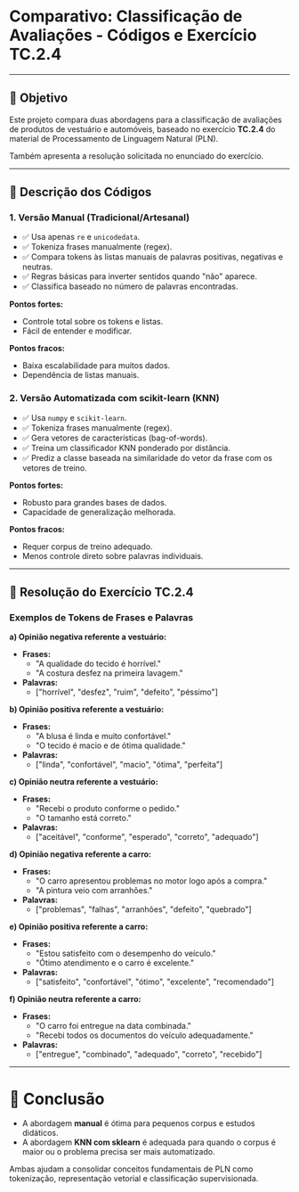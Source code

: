 # Comparativo: Classificação de Avaliações - Códigos e Exercício TC.2.4

---

## 🔹 Objetivo

Este projeto compara duas abordagens para a classificação de avaliações de produtos de vestuário e automóveis, baseado no exercício **TC.2.4** do material de Processamento de Linguagem Natural (PLN).

Também apresenta a resolução solicitada no enunciado do exercício.

---

## 🔹 Descrição dos Códigos

### 1. **Versão Manual (Tradicional/Artesanal)**
- ✅ Usa apenas `re` e `unicodedata`.
- ✅ Tokeniza frases manualmente (regex).
- ✅ Compara tokens às listas manuais de palavras positivas, negativas e neutras.
- ✅ Regras básicas para inverter sentidos quando "não" aparece.
- ✅ Classifica baseado no número de palavras encontradas.

**Pontos fortes:**
- Controle total sobre os tokens e listas.
- Fácil de entender e modificar.

**Pontos fracos:**
- Baixa escalabilidade para muitos dados.
- Dependência de listas manuais.

### 2. **Versão Automatizada com scikit-learn (KNN)**
- ✅ Usa `numpy` e `scikit-learn`.
- ✅ Tokeniza frases manualmente (regex).
- ✅ Gera vetores de características (bag-of-words).
- ✅ Treina um classificador KNN ponderado por distância.
- ✅ Prediz a classe baseada na similaridade do vetor da frase com os vetores de treino.

**Pontos fortes:**
- Robusto para grandes bases de dados.
- Capacidade de generalização melhorada.

**Pontos fracos:**
- Requer corpus de treino adequado.
- Menos controle direto sobre palavras individuais.

---

## 🔹 Resolução do Exercício TC.2.4

### Exemplos de Tokens de Frases e Palavras

**a) Opinião negativa referente a vestuário:**
- **Frases:**
  - "A qualidade do tecido é horrível."
  - "A costura desfez na primeira lavagem."
- **Palavras:**
  - ["horrível", "desfez", "ruim", "defeito", "péssimo"]

**b) Opinião positiva referente a vestuário:**
- **Frases:**
  - "A blusa é linda e muito confortável."
  - "O tecido é macio e de ótima qualidade."
- **Palavras:**
  - ["linda", "confortável", "macio", "ótima", "perfeita"]

**c) Opinião neutra referente a vestuário:**
- **Frases:**
  - "Recebi o produto conforme o pedido."
  - "O tamanho está correto."
- **Palavras:**
  - ["aceitável", "conforme", "esperado", "correto", "adequado"]

**d) Opinião negativa referente a carro:**
- **Frases:**
  - "O carro apresentou problemas no motor logo após a compra."
  - "A pintura veio com arranhões."
- **Palavras:**
  - ["problemas", "falhas", "arranhões", "defeito", "quebrado"]

**e) Opinião positiva referente a carro:**
- **Frases:**
  - "Estou satisfeito com o desempenho do veículo."
  - "Ótimo atendimento e o carro é excelente."
- **Palavras:**
  - ["satisfeito", "confortável", "ótimo", "excelente", "recomendado"]

**f) Opinião neutra referente a carro:**
- **Frases:**
  - "O carro foi entregue na data combinada."
  - "Recebi todos os documentos do veículo adequadamente."
- **Palavras:**
  - ["entregue", "combinado", "adequado", "correto", "recebido"]

---

# 🔹 Conclusão

- A abordagem **manual** é ótima para pequenos corpus e estudos didáticos.
- A abordagem **KNN com sklearn** é adequada para quando o corpus é maior ou o problema precisa ser mais automatizado.

Ambas ajudam a consolidar conceitos fundamentais de PLN como tokenização, representação vetorial e classificação supervisionada.

